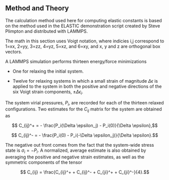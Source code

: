 ## Method and Theory

The calculation method used here for computing elastic constants is based on the method used in the ELASTIC demonstration script created by Steve Plimpton and distributed with LAMMPS.

The math in this section uses Voigt notation, where indicies i,j correspond to 1=xx, 2=yy, 3=zz, 4=yz, 5=xz, and 6=xy, and x, y and z are orthogonal box vectors.

A LAMMPS simulation performs thirteen energy/force minimizations

- One for relaxing the initial system.

- Twelve for relaxing systems in which a small strain of magnitude $\Delta \epsilon$ is applied to the system in both the positive and negative directions of the six Voigt strain components, $\pm \Delta \epsilon_{i}$.

The system virial pressures, $P_{i}$, are recorded for each of the thirteen relaxed configurations.  Two estimates for the $C_{ij}$ matrix for the system are obtained as 

$$ C_{ij}^+ = - \frac{P_i(\Delta \epsilon_j) - P_i(0)}{\Delta \epsilon},$$

$$ C_{ij}^- = - \frac{P_i(0) - P_i(-\Delta \epsilon_j)}{\Delta \epsilon}.$$

The negative out front comes from the fact that the system-wide stress state is $\sigma_i = -P_i$.  A normalized, average estimate is also obtained by averaging the positive and negative strain estimates, as well as the symmetric components of the tensor

$$ C_{ij} = \frac{C_{ij}^+ + C_{ij}^- + C_{ji}^+ + C_{ji}^-}{4}.$$